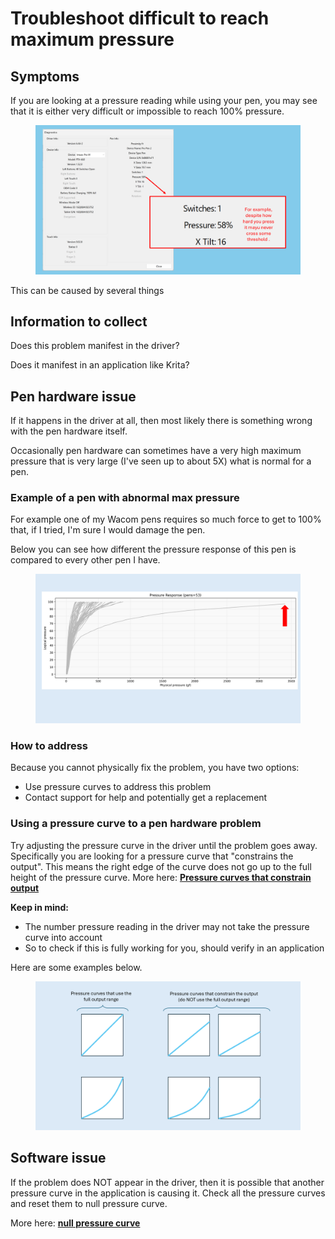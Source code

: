 # Troubleshoot difficult to reach maximum pressure

## Symptoms

If you are looking at a pressure reading while using your pen, you may see that it is either very difficult or impossible to reach 100% pressure.

<figure><img src="../.gitbook/assets/image (538).png" alt="" width="563"><figcaption></figcaption></figure>

This can be caused by several things

## Information to collect

Does this problem manifest in the driver?

Does it manifest in an application like Krita?

## Pen hardware issue

If it happens in the driver at all, then most likely there is something wrong with the pen hardware itself.

Occasionally pen hardware can sometimes have a very high maximum pressure that is very large (I've seen up to about 5X) what is normal for a pen.&#x20;

### Example of a pen with abnormal max pressure

For example one of my Wacom pens requires so much force to get to 100% that, if I tried, I'm sure I would damage the pen.

Below you can see how different the pressure response of this pen is compared to every other pen I have.&#x20;

<figure><img src="../.gitbook/assets/image (540).png" alt=""><figcaption></figcaption></figure>

### How to address

Because you cannot physically fix the problem, you have two options:

* Use pressure curves to address this problem
* Contact support for help and potentially get a replacement

### Using a pressure curve to a pen hardware problem

Try adjusting the pressure curve in the driver until the problem goes away. Specifically you are looking for a pressure curve that "constrains the output". This means the right edge of the curve does not go up to the full height of the pressure curve. More here: [**Pressure curves that constrain output**](../core-features/pen-pressure-curve/pressure-curves-that-constrain-output.md)

**Keep in mind:**

* The number pressure reading in the driver may not take the pressure curve into account
* So to check if this is fully working for you, should verify in an application

Here are some examples below.

<figure><img src="../.gitbook/assets/image (543).png" alt="" width="563"><figcaption></figcaption></figure>

## Software issue

If the problem does NOT appear in the driver, then it is possible that another pressure curve in the application is causing it. Check all the pressure curves and reset them to null pressure curve.&#x20;

More here: [**null pressure curve**](../core-features/pen-pressure-curve/null-pressure-curve.md) &#x20;
